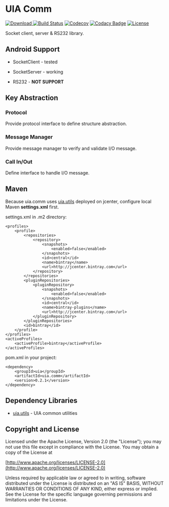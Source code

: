 UIA Comm
================

[![Download](https://api.bintray.com/packages/gazer2kanlin/maven/uia-comm4j/images/download.svg) ](https://bintray.com/gazer2kanlin/maven/uia-comm4j/_latestVersion)
[![Build Status](https://travis-ci.org/gazer2kanlin/uia.comm4j.svg?branch=0.2.0.0)](https://travis-ci.org/gazer2kanlin/uia.comm4j)
[![Codecov](https://img.shields.io/codecov/c/github/gazer2kanlin/uia.comm4j.svg)](https://codecov.io/gh/gazer2kanlin/uia.comm4j)
[![Codacy Badge](https://api.codacy.com/project/badge/Grade/9766faacb361423b9b6e8e95bf3024d6)](https://www.codacy.com/app/gazer2kanlin/uia-comm4j?utm_source=github.com&amp;utm_medium=referral&amp;utm_content=gazer2kanlin/uia.comm4j&amp;utm_campaign=Badge_Grade)
[![License](https://img.shields.io/github/license/gazer2kanlin/uia.comm4j.svg)](LICENSE)

Socket client, server & RS232 library.

## Android Support

* SocketClient - tested

* SocketServer - working

* RS232 - __NOT SUPPORT__


## Key Abstraction

### Protocol
Provide protocol interface to define structure abstraction.

### Message Manager
Provide message manager to verify and validate I/O message.

### Call In/Out
Define interface to handle I/O message.

## Maven
Because uia.comm uses [uia.utils](https://github.com/gazer2kanlin/uia.utils4j) deployed on jcenter, configure local Maven __settings.xml__ first.

settings.xml in .m2 directory:
```
<profiles>
    <profile>
        <repositories>
            <repository>
                <snapshots>
                    <enabled>false</enabled>
                </snapshots>
                <id>central</id>
                <name>bintray</name>
                <url>http://jcenter.bintray.com</url>
            </repository>
        </repositories>
        <pluginRepositories>
            <pluginRepository>
                <snapshots>
                    <enabled>false</enabled>
                </snapshots>
                <id>central</id>
                <name>bintray-plugins</name>
                <url>http://jcenter.bintray.com</url>
            </pluginRepository>
        </pluginRepositories>
        <id>bintray</id>
    </profile>
</profiles>
<activeProfiles>
    <activeProfile>bintray</activeProfile>
</activeProfiles>
```
pom.xml in your project:
```
<dependency>
    <groupId>uia</groupId>
    <artifactId>uia.comm</artifactId>
    <version>0.2.1</version>
</dependency>
```

## Dependency Libraries

* [uia.utils](https://github.com/gazer2kanlin/uia.utils4j) - UIA common utilities

## Copyright and License

Licensed under the Apache License, Version 2.0 (the "License");
you may not use this file except in compliance with the License.
You may obtain a copy of the License at

[http://www.apache.org/licenses/LICENSE-2.0](http://www.apache.org/licenses/LICENSE-2.0)

Unless required by applicable law or agreed to in writing, software
distributed under the License is distributed on an "AS IS" BASIS,
WITHOUT WARRANTIES OR CONDITIONS OF ANY KIND, either express or implied.
See the License for the specific language governing permissions and
limitations under the License.
